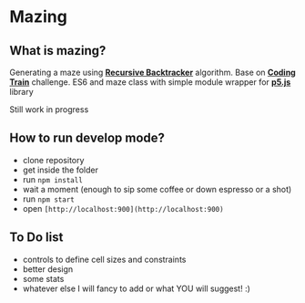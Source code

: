 # Mazing

## What is mazing?

Generating a maze using **[Recursive Backtracker](https://en.wikipedia.org/wiki/Maze_generation_algorithm#Recursive_backtracker)** algorithm. Base on **[Coding Train](https://www.youtube.com/watch?v=HyK_Q5rrcr4)** challenge. ES6 and maze class with simple module wrapper for **[p5.js](https://p5js.org/)** library

Still work in progress

## How to run develop mode?

- clone repository
- get inside the folder
- run `npm install`
- wait a moment (enough to sip some coffee or down espresso or a shot)
- run `npm start`
- open `[http://localhost:900](http://localhost:900)`

## To Do list

- controls to define cell sizes and constraints
- better design
- some stats 
- whatever else I will fancy to add or what YOU will suggest! :)